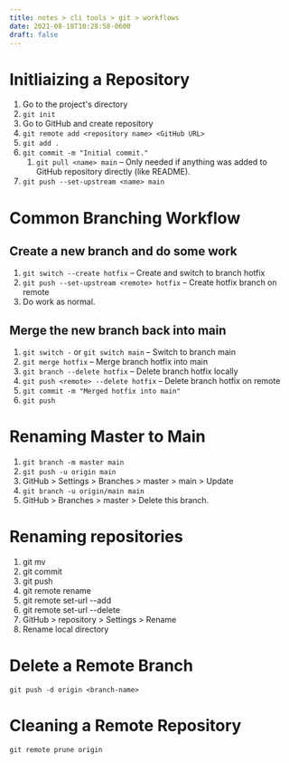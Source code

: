 ```yaml
---
title: notes > cli tools > git > workflows
date: 2021-08-18T10:28:58-0600
draft: false
---
```

# Initliaizing a Repository
1.  Go to the project's directory
2.  `git init`
3.  Go to GitHub and create repository
4.  `git remote add <repository name> <GitHub URL>`
5.  `git add .`
6.  `git commit -m "Initial commit."`
    1.  `git pull <name> main` – Only needed if anything was added to GitHub repository directly (like README).
7.  `git push --set-upstream <name> main`

# Common Branching Workflow
## Create a new branch and do some work
1.  `git switch --create hotfix` – Create and switch to branch hotfix
2.  `git push --set-upstream <remote> hotfix` – Create hotfix branch on remote
3.  Do work as normal.

## Merge the new branch back into main
1.  `git switch -` or `git switch main` – Switch to branch main
2.  `git merge hotfix` – Merge branch hotfix into main
3.  `git branch --delete hotfix` – Delete branch hotfix locally
4.  `git push <remote> --delete hotfix` – Delete branch hotfix on remote
5.  `git commit -m "Merged hotfix into main"`
6.  `git push`

# Renaming Master to Main
1.  `git branch -m master main`
2.  `git push -u origin main`
3.  GitHub > Settings > Branches > master > main > Update
4.  `git branch -u origin/main main`
5.  GitHub > Branches > master > Delete this branch.

# Renaming repositories
1.  git mv <old> <new>
2.  git commit
3.  git push
4.  git remote rename <old> <new>
5.  git remote set-url --add <new> <URL>
6.  git remote set-url --delete <new> <old URL>
7.  GitHub > <old> repository > Settings > Rename
8.  Rename local directory

# Delete a Remote Branch
`git push -d origin <branch-name>`

# Cleaning a Remote Repository
`git remote prune origin`

